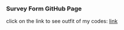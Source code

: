 ### Survey Form GitHub Page
click on the link to see outfit of my codes:
[link](https://silmagarciamarquez.github.io/survey-form/)
